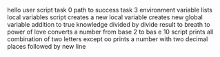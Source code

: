 hello user script
task 0
path to success
task 3
environment variable lists
local variables
script creates a new local variable
creates new global variable
addition to true knowledge
divided by divide
result to breath to power of love
converts a number from base 2 to bas e 10
script prints all combination of two letters except oo
prints a number with two decimal places followed by  new line
